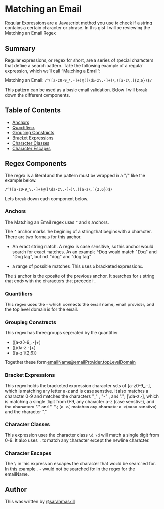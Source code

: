 # Matching an Email

Regular Expressions are a Javascript method you use to check if a string contains a certain character or phrase. In this gist I will be reviewing the Matching an Email Regex


## Summary

Regular expressions, or regex for short, are a series of special characters that define a search pattern. Take the following example of a regular expression, which we’ll call “Matching a Email”:

Matching an Email: `/^([a-z0-9_\.-]+)@([\da-z\.-]+)\.([a-z\.]{2,6})$/`

This pattern can be used as a basic email validation. Below I will break down the different components. 

## Table of Contents

- [Anchors](#anchors)
- [Quantifiers](#quantifiers)
- [Grouping Constructs](#grouping-constructs)
- [Bracket Expressions](#bracket-expressions)
- [Character Classes](#character-classes)
- [Character Escapes](#character-escapes)

## Regex Components

The regex is a literal and the pattern must be wrapped in a "/" like the example below. 

`/^([a-z0-9_\.-]+)@([\da-z\.-]+)\.([a-z\.]{2,6})$/`

Lets break down each component below. 

### Anchors

The Matching an Email regex uses `^` and `$` anchors. 

The `^` anchor marks the begining of a string that begins with a character. There are two formats for this anchor. 

- An exact string match. A regex is case sensitive, so this anchor would search for exact matches. As an example ^Dog would match "Dog" and "Dog tag", but not "dog" and "dog tag"

- a range of possible matches. This uses a bracketed expressions. 

The `$` anchor is the oposite of the previous anchor. It searches for a string that ends with the characters that precede it. 

### Quantifiers

This regex uses the `+` which connects the email name, email provider, and the top level domain is for the email. 

### Grouping Constructs

This regex has three groups seperated by the quantifier 

- ([a-z0-9_\.-]+)
- ([\da-z\.-]+)
- ([a-z\.]{2,6})

Together these form emailName@emailProvider.topLevelDomain

### Bracket Expressions

This regex holds the bracketed expression character sets of [a-z0-9_\.-], which is matching any letter a-z and is case senstive. It also matches a character 0-9 and matches the characters "_" , "-" , and "."; [\da-z\.-], which is matching a single digit from 0-9, any character a-z (case senstive), and the characters "." and "-".; [a-z\.] matches any character a-z(case senstive) and the character ".".

### Character Classes

This expression uses the character class `\d`. `\d` will match a single digit from 0-9. It also uses `.` to match any character except the newline character.


### Character Escapes

The `\` in this expression escapes the character that would be searched for. In this example `.-` would not be searched for in the regex for the emailName.

## Author

This was written by [@sarahmaskill](https://github.com/sarahmaskill)
